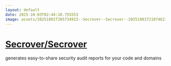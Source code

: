 ```yaml
---
layout: default
date: 2025-10-03T02:44:10.755553
image: assets/20251001T205734915--Secrover--Secrover--20251001T210746216--cropped.png
---
```


# [Secrover/Secrover](https://github.com/Secrover/Secrover)

generates easy-to-share security audit reports for your code and domains
